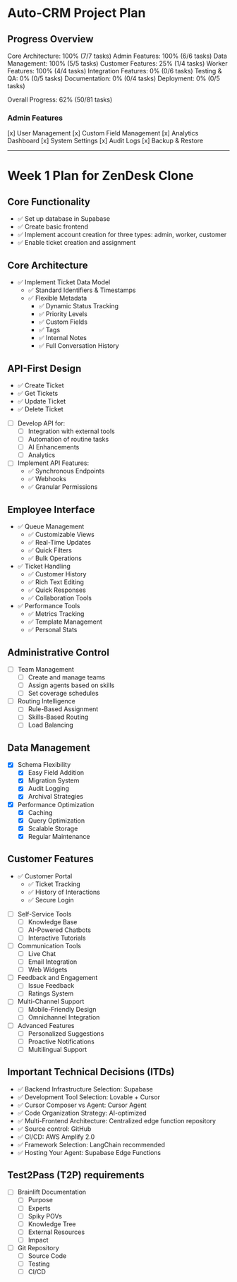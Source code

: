# Auto-CRM Project Plan

## Progress Overview

Core Architecture: 100% (7/7 tasks)
Admin Features: 100% (6/6 tasks)
Data Management: 100% (5/5 tasks)
Customer Features: 25% (1/4 tasks)
Worker Features: 100% (4/4 tasks)
Integration Features: 0% (0/6 tasks)
Testing & QA: 0% (0/5 tasks)
Documentation: 0% (0/4 tasks)
Deployment: 0% (0/5 tasks)

Overall Progress: 62% (50/81 tasks)

### Admin Features
[x] User Management
[x] Custom Field Management
[x] Analytics Dashboard
[x] System Settings
[x] Audit Logs
[x] Backup & Restore

---

# Week 1 Plan for ZenDesk Clone

## Core Functionality

- ✅ Set up database in Supabase
- ✅ Create basic frontend
- ✅ Implement account creation for three types: admin, worker, customer
- ✅ Enable ticket creation and assignment

## Core Architecture

- ✅ Implement Ticket Data Model
  - ✅ Standard Identifiers & Timestamps
  - ✅ Flexible Metadata
    - ✅ Dynamic Status Tracking
    - ✅ Priority Levels
    - ✅ Custom Fields
    - ✅ Tags
    - ✅ Internal Notes
    - ✅ Full Conversation History

## API-First Design

- ✅ Create Ticket
- ✅ Get Tickets
- ✅ Update Ticket
- ✅ Delete Ticket
- [ ] Develop API for:
  - [ ] Integration with external tools
  - [ ] Automation of routine tasks
  - [ ] AI Enhancements
  - [ ] Analytics
- [ ] Implement API Features:
  - ✅ Synchronous Endpoints
  - ✅ Webhooks
  - ✅ Granular Permissions

## Employee Interface

- ✅ Queue Management
  - ✅ Customizable Views
  - ✅ Real-Time Updates
  - ✅ Quick Filters
  - ✅ Bulk Operations
- ✅ Ticket Handling
  - ✅ Customer History
  - ✅ Rich Text Editing
  - ✅ Quick Responses
  - ✅ Collaboration Tools
- ✅ Performance Tools
  - ✅ Metrics Tracking
  - ✅ Template Management
  - ✅ Personal Stats

## Administrative Control

- [ ] Team Management
  - [ ] Create and manage teams
  - [ ] Assign agents based on skills
  - [ ] Set coverage schedules
- [ ] Routing Intelligence
  - [ ] Rule-Based Assignment
  - [ ] Skills-Based Routing
  - [ ] Load Balancing

## Data Management

- [x] Schema Flexibility
  - [x] Easy Field Addition
  - [x] Migration System
  - [x] Audit Logging
  - [x] Archival Strategies
- [x] Performance Optimization
  - [x] Caching
  - [x] Query Optimization
  - [x] Scalable Storage
  - [x] Regular Maintenance

## Customer Features

- ✅ Customer Portal
  - ✅ Ticket Tracking
  - ✅ History of Interactions
  - ✅ Secure Login
- [ ] Self-Service Tools
  - [ ] Knowledge Base
  - [ ] AI-Powered Chatbots
  - [ ] Interactive Tutorials
- [ ] Communication Tools
  - [ ] Live Chat
  - [ ] Email Integration
  - [ ] Web Widgets
- [ ] Feedback and Engagement
  - [ ] Issue Feedback
  - [ ] Ratings System
- [ ] Multi-Channel Support
  - [ ] Mobile-Friendly Design
  - [ ] Omnichannel Integration
- [ ] Advanced Features
  - [ ] Personalized Suggestions
  - [ ] Proactive Notifications
  - [ ] Multilingual Support

## Important Technical Decisions (ITDs)

- ✅ Backend Infrastructure Selection: Supabase
- ✅ Development Tool Selection: Lovable + Cursor
- ✅ Cursor Composer vs Agent: Cursor Agent
- ✅ Code Organization Strategy: AI-optimized
- ✅ Multi-Frontend Architecture: Centralized edge function repository
- ✅ Source control: GitHub
- ✅ CI/CD: AWS Amplify 2.0
- ✅ Framework Selection: LangChain recommended
- ✅ Hosting Your Agent: Supabase Edge Functions

## Test2Pass (T2P) requirements

- [ ] Brainlift Documentation
  - [ ] Purpose
  - [ ] Experts
  - [ ] Spiky POVs
  - [ ] Knowledge Tree
  - [ ] External Resources
  - [ ] Impact
- [ ] Git Repository
  - [ ] Source Code
  - [ ] Testing
  - [ ] CI/CD

